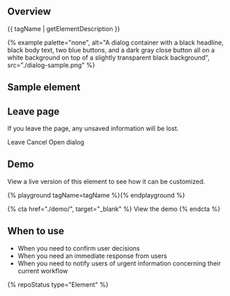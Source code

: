 ## Overview

{{ tagName | getElementDescription }}

{% example palette="none",
           alt="A dialog container with a black headline, black body text, two blue buttons, and a dark gray close button all on a white background on top of a slightly transparent black background",
           src="./dialog-sample.png" %}



## Sample element

<rh-dialog trigger="standard-trigger">
  <h2 slot="header">Leave page</h2>
  <p>If you leave the page, any unsaved information will be lost.</p>
  <rh-button slot="footer">Leave</rh-button>
  <rh-button slot="footer" variant="tertiary">Cancel</rh-button>
</rh-dialog>
<rh-button id="standard-trigger">Open dialog</rh-button>



## Demo

View a live version of this element to see how it can be customized.

{% playground tagName=tagName %}{% endplayground %}

{% cta href="./demo/", target="_blank" %}
View the demo
{% endcta %}



## When to use

- When you need to confirm user decisions
- When you need an immediate response from users
- When you need to notify users of urgent information concerning their current workflow



{% repoStatus type="Element" %}

